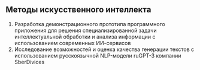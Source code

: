 ## Методы искусственного интеллекта

1. Разработка демонстрационного прототипа программного приложения для решения специализированной задачи интеллектуальной обработки и анализа информации с использованием современных ИИ-сервисов
2. Исследование возможностей и оценка качества генерации текстов с использованием русскоязычной NLP-модели ruGPT-3 компании SberDivices 

